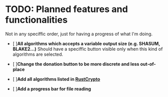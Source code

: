 # TODO: Planned features and functionalities

Not in any speciffic order, just for having a progress of what I'm doing.

- [ ]**All algorithms which accepts a variable output size (e.g. SHASUM, BLAKE2...)** Should have a
speciffic button visible only when this kind of algorithms are selected.

- [ ]**Change the donation button to be more discrete and less out-of-place**
- [ ]**Add all algorithms listed in [RustCrypto](https://github.com/RustCrypto/hashes)** 
- [ ]**Add a progress bar for file reading**